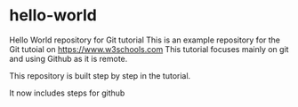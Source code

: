 # hello-world
Hello World repository for Git tutorial
This is an example repository for the Git tutoial on https://www.w3schools.com
This tutorial focuses mainly on git and using Github as it is remote.

This repository is built step by step in the tutorial.

It now includes steps for github
